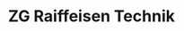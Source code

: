 ---
title: "ZG Raiffeisen Technik"
url: /sinzheim/zg-raiffeisen-technik/
shop: Landwirtschaftlich
---